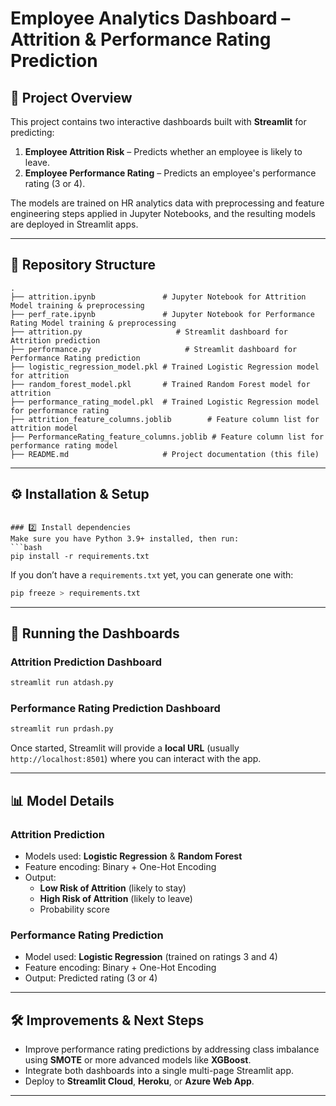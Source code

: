 # Employee Analytics Dashboard – Attrition & Performance Rating Prediction

## 📌 Project Overview
This project contains two interactive dashboards built with **Streamlit** for predicting:
1. **Employee Attrition Risk** – Predicts whether an employee is likely to leave.
2. **Employee Performance Rating** – Predicts an employee's performance rating (3 or 4).

The models are trained on HR analytics data with preprocessing and feature engineering steps applied in Jupyter Notebooks, and the resulting models are deployed in Streamlit apps.

---

## 📂 Repository Structure
```
.
├── attrition.ipynb               # Jupyter Notebook for Attrition Model training & preprocessing
├── perf_rate.ipynb               # Jupyter Notebook for Performance Rating Model training & preprocessing
├── attrition.py                     # Streamlit dashboard for Attrition prediction
├── performance.py                     # Streamlit dashboard for Performance Rating prediction
├── logistic_regression_model.pkl # Trained Logistic Regression model for attrition
├── random_forest_model.pkl       # Trained Random Forest model for attrition
├── performance_rating_model.pkl  # Trained Logistic Regression model for performance rating
├── attrition_feature_columns.joblib        # Feature column list for attrition model
├── PerformanceRating_feature_columns.joblib # Feature column list for performance rating model
├── README.md                     # Project documentation (this file)
```

---

## ⚙️ Installation & Setup

```

### 2️⃣ Install dependencies
Make sure you have Python 3.9+ installed, then run:
```bash
pip install -r requirements.txt
```
If you don’t have a `requirements.txt` yet, you can generate one with:
```bash
pip freeze > requirements.txt
```

---

## 🚀 Running the Dashboards

### **Attrition Prediction Dashboard**
```bash
streamlit run atdash.py
```

### **Performance Rating Prediction Dashboard**
```bash
streamlit run prdash.py
```

Once started, Streamlit will provide a **local URL** (usually `http://localhost:8501`) where you can interact with the app.

---

## 📊 Model Details

### Attrition Prediction
- Models used: **Logistic Regression** & **Random Forest**
- Feature encoding: Binary + One-Hot Encoding
- Output:  
  - **Low Risk of Attrition** (likely to stay)  
  - **High Risk of Attrition** (likely to leave)  
  - Probability score

### Performance Rating Prediction
- Model used: **Logistic Regression** (trained on ratings 3 and 4)
- Feature encoding: Binary + One-Hot Encoding
- Output: Predicted rating (3 or 4)

---

## 🛠 Improvements & Next Steps
- Improve performance rating predictions by addressing class imbalance using **SMOTE** or more advanced models like **XGBoost**.
- Integrate both dashboards into a single multi-page Streamlit app.
- Deploy to **Streamlit Cloud**, **Heroku**, or **Azure Web App**.

---

